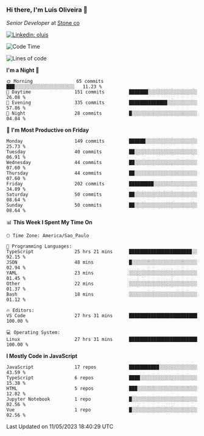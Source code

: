 ### Hi there, I'm Luis Oliveira 👋
*Senior Developer* at [Stone co](https://www.stone.com.br)  

[![Linkedin: oluis](https://img.shields.io/badge/-ooluis-blue?style=flat-square&logo=Linkedin&logoColor=white&link=https://www.linkedin.com/in/ooluis)](https://www.linkedin.com/in/ooluis/)

<!--START_SECTION:waka-->
![Code Time](http://img.shields.io/badge/Code%20Time-3%2C104%20hrs%2030%20mins-blue)

![Lines of code](https://img.shields.io/badge/From%20Hello%20World%20I%27ve%20Written-338.0%20thousand%20lines%20of%20code-blue)

**I'm a Night 🦉** 

```text
🌞 Morning                65 commits          ███░░░░░░░░░░░░░░░░░░░░░░   11.23 % 
🌆 Daytime                151 commits         ███████░░░░░░░░░░░░░░░░░░   26.08 % 
🌃 Evening                335 commits         ██████████████░░░░░░░░░░░   57.86 % 
🌙 Night                  28 commits          █░░░░░░░░░░░░░░░░░░░░░░░░   04.84 % 
```
📅 **I'm Most Productive on Friday** 

```text
Monday                   149 commits         ██████░░░░░░░░░░░░░░░░░░░   25.73 % 
Tuesday                  40 commits          ██░░░░░░░░░░░░░░░░░░░░░░░   06.91 % 
Wednesday                44 commits          ██░░░░░░░░░░░░░░░░░░░░░░░   07.60 % 
Thursday                 44 commits          ██░░░░░░░░░░░░░░░░░░░░░░░   07.60 % 
Friday                   202 commits         █████████░░░░░░░░░░░░░░░░   34.89 % 
Saturday                 50 commits          ██░░░░░░░░░░░░░░░░░░░░░░░   08.64 % 
Sunday                   50 commits          ██░░░░░░░░░░░░░░░░░░░░░░░   08.64 % 
```


📊 **This Week I Spent My Time On** 

```text
🕑︎ Time Zone: America/Sao_Paulo

💬 Programming Languages: 
TypeScript               25 hrs 21 mins      ███████████████████████░░   92.15 % 
JSON                     48 mins             █░░░░░░░░░░░░░░░░░░░░░░░░   02.94 % 
YAML                     23 mins             ░░░░░░░░░░░░░░░░░░░░░░░░░   01.45 % 
Other                    22 mins             ░░░░░░░░░░░░░░░░░░░░░░░░░   01.37 % 
Bash                     18 mins             ░░░░░░░░░░░░░░░░░░░░░░░░░   01.12 % 

🔥 Editors: 
VS Code                  27 hrs 31 mins      █████████████████████████   100.00 % 

💻 Operating System: 
Linux                    27 hrs 31 mins      █████████████████████████   100.00 % 
```

**I Mostly Code in JavaScript** 

```text
JavaScript               17 repos            ███████████░░░░░░░░░░░░░░   43.59 % 
TypeScript               6 repos             ████░░░░░░░░░░░░░░░░░░░░░   15.38 % 
HTML                     5 repos             ███░░░░░░░░░░░░░░░░░░░░░░   12.82 % 
Jupyter Notebook         1 repo              █░░░░░░░░░░░░░░░░░░░░░░░░   02.56 % 
Vue                      1 repo              █░░░░░░░░░░░░░░░░░░░░░░░░   02.56 % 
```




 Last Updated on 11/05/2023 18:40:29 UTC
<!--END_SECTION:waka-->
